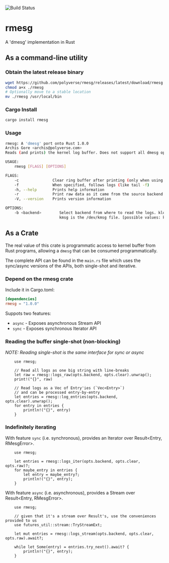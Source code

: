 ![Build Status](https://github.com/polyverse/rmesg/workflows/Build%20Status/badge.svg)

# rmesg

A 'dmesg' implementation in Rust

## As a command-line utility

### Obtain the latest release binary

```.bash
wget https://github.com/polyverse/rmesg/releases/latest/download/rmesg
chmod a+x ./rmesg
# Optionally move to a stable location
mv ./rmesg /usr/local/bin
```

### Cargo Install

```.bash
cargo install rmesg
```

### Usage

```.bash
rmesg: A 'dmesg' port onto Rust 1.0.0
Archis Gore <archis@polyverse.com>
Reads (and prints) the kernel log buffer. Does not support all dmesg options (yet).

USAGE:
    rmesg [FLAGS] [OPTIONS]

FLAGS:
    -c               Clear ring buffer after printing (only when using klogctl)
    -f               When specified, follows logs (like tail -f)
    -h, --help       Prints help information
    -r               Print raw data as it came from the source backend.
    -V, --version    Prints version information

OPTIONS:
    -b <backend>        Select backend from where to read the logs. klog is the syslog/klogctl system call through libc.
                        kmsg is the /dev/kmsg file. [possible values: klogctl, devkmsg]
```

## As a Crate

The real value of this crate is  programmatic access to kernel buffer from Rust
programs, allowing a `dmesg` that can be consumed programmatically.

The complete API can be found in the `main.rs` file which uses the sync/async versions of the APIs, both single-shot and iterative.

### Depend on the rmesg crate

Include it in Cargo.toml:

```.toml
[dependencies]
rmesg = "1.0.0"
```

Suppots two features:

* `async` - Exposes asynchronous Stream API
* `sync` - Exposes synchronous Iterator API

### Reading the buffer single-shot (non-blocking)

*NOTE: Reading single-shot is the same interface for sync or async*

```.rust
    use rmesg;

    // Read all logs as one big string with line-breaks
    let raw = rmesg::logs_raw(opts.backend, opts.clear).unwrap();
    print!("{}", raw)

    // Read logs as a Vec of Entry'ies (`Vec<Entry>`)
    // and can be processed entry-by-entry
    let entries = rmesg::log_entries(opts.backend, opts.clear).unwrap();
    for entry in entries {
        println!("{}", entry)
    }
```

### Indefinitely iterating

With feature `sync` (i.e. synchronous), provides an Iterator over Result<Entry, RMesgError>.

```.rust
    use rmesg;

    let entries = rmesg::logs_iter(opts.backend, opts.clear, opts.raw)?;
    for maybe_entry in entries {
        let entry = maybe_entry?;
        println!("{}", entry);
    }
```

With feature `async` (i.e. asynchronous), provides a Stream over Result<Entry, RMesgError>.

```.rust
    use rmesg;

    // given that it's a stream over Result's, use the conveniences provided to us
    use futures_util::stream::TryStreamExt;

    let mut entries = rmesg::logs_stream(opts.backend, opts.clear, opts.raw).await?;

    while let Some(entry) = entries.try_next().await? {
        println!("{}", entry);
    }
```
